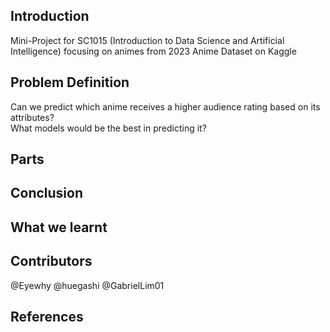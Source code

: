 ## Introduction
Mini-Project for SC1015 (Introduction to Data Science and Artificial Intelligence) focusing on animes from 2023 Anime Dataset on Kaggle

## Problem Definition
Can we predict which anime receives a higher audience rating based on its attributes? \
What models would be the best in predicting it? 

## Parts



## Conclusion

## What we learnt

## Contributors
@Eyewhy
@huegashi
@GabrielLim01


## References
